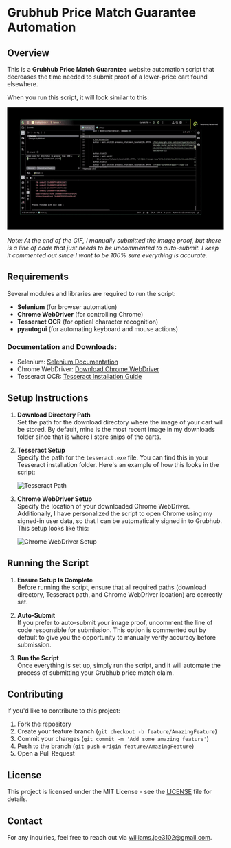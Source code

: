 # Grubhub Price Match Guarantee Automation

## Overview
This is a **Grubhub Price Match Guarantee** website automation script that decreases the time needed to submit proof of a lower-price cart found elsewhere.

When you run this script, it will look similar to this:

![Demo Video](https://github.com/jwilliams2023/Grubhub-Price-Match-Submission-OCR/blob/master/Resources/DemoVideo.gif)

*Note: At the end of the GIF, I manually submitted the image proof, but there is a line of code that just needs to be uncommented to auto-submit. I keep it commented out since I want to be 100% sure everything is accurate.*

## Requirements
Several modules and libraries are required to run the script:
- **Selenium** (for browser automation)
- **Chrome WebDriver** (for controlling Chrome)
- **Tesseract OCR** (for optical character recognition)
- **pyautogui** (for automating keyboard and mouse actions)

### Documentation and Downloads:
- Selenium: [Selenium Documentation](https://www.selenium.dev/documentation/overview/)
- Chrome WebDriver: [Download Chrome WebDriver](https://chromedriver.chromium.org/downloads)
- Tesseract OCR: [Tesseract Installation Guide](https://github.com/UB-Mannheim/tesseract/wiki)

## Setup Instructions

1. **Download Directory Path**  
   Set the path for the download directory where the image of your cart will be stored. By default, mine is the most recent image in my downloads folder since that is where I store snips of the carts.

2. **Tesseract Setup**  
   Specify the path for the `tesseract.exe` file. You can find this in your Tesseract installation folder. Here's an example of how this looks in the script:

   ![Tesseract Path](https://github.com/jwilliams2023/Grubhub-Price-Match-Submission-OCR/assets/130696072/cbff4012-b5f9-4e9b-87e3-4701d7b24886)

3. **Chrome WebDriver Setup**  
   Specify the location of your downloaded Chrome WebDriver. Additionally, I have personalized the script to open Chrome using my signed-in user data, so that I can be automatically signed in to Grubhub. This setup looks like this:

   ![Chrome WebDriver Setup](https://github.com/jwilliams2023/Grubhub-Price-Match-Submission-OCR/assets/130696072/76592c96-b188-4037-b798-77fd646ec622)

## Running the Script

1. **Ensure Setup Is Complete**  
   Before running the script, ensure that all required paths (download directory, Tesseract path, and Chrome WebDriver location) are correctly set.

2. **Auto-Submit**  
   If you prefer to auto-submit your image proof, uncomment the line of code responsible for submission. This option is commented out by default to give you the opportunity to manually verify accuracy before submission.

3. **Run the Script**  
   Once everything is set up, simply run the script, and it will automate the process of submitting your Grubhub price match claim.

## Contributing
If you'd like to contribute to this project:

1. Fork the repository
2. Create your feature branch (`git checkout -b feature/AmazingFeature`)
3. Commit your changes (`git commit -m 'Add some amazing feature'`)
4. Push to the branch (`git push origin feature/AmazingFeature`)
5. Open a Pull Request

## License
This project is licensed under the MIT License - see the [LICENSE](LICENSE) file for details.

## Contact
For any inquiries, feel free to reach out via [williams.joe3102@gmail.com](mailto:williams.joe3102@gmail.com).
